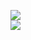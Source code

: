 [![](https://img.shields.io/badge/Made%20With-Github%20Spray-lightgrey.svg?style=for-the-badge&logo=github)](https://github.com/Annihil/github-spray#14477)  
[![](https://i.imgur.com/2DrTn0Z.gif)](https://github.com/Annihil/github-spray)